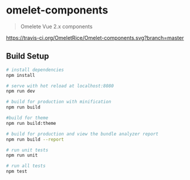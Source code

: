 # omelet-components

> Omelete Vue 2.x components

https://travis-ci.org/OmeletRice/Omelet-components.svg?branch=master

## Build Setup

``` bash
# install dependencies
npm install

# serve with hot reload at localhost:8080
npm run dev

# build for production with minification
npm run build

#build for theme
npm run build:theme

# build for production and view the bundle analyzer report
npm run build --report

# run unit tests
npm run unit

# run all tests
npm test
```
